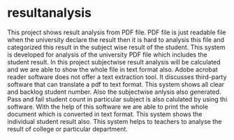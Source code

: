 # resultanalysis
This project shows result analysis from PDF file. PDF file is just readable file when the university declare the result then   it is hard to analysis this file and categorized this result in the subject wise result of the student. This system is developed   for analysis of the university  PDF file which includes the student result. In this project subjectwise result analysis will be   calculated and we are able to show the whole file in text format also. Adobe acrobat reader software does not offer a text extraction tool. It discusses third-party software that can translate a pdf to text format. This system shows all clear   and backlog student number. Also the subjectwise anlysis also generated. Pass and fail student count in particular subject   is also calulated by using thi software. With the help of this software we are able to print the whole document which is   converted  in text format. This system shows the individual student result also. This system helps to teachers to analyse the result of college or particular department.

